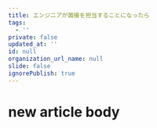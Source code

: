 ```yaml
---
title: エンジニアが面接を担当することになったら
tags:
  - ''
private: false
updated_at: ''
id: null
organization_url_name: null
slide: false
ignorePublish: true
---
```

# new article body
